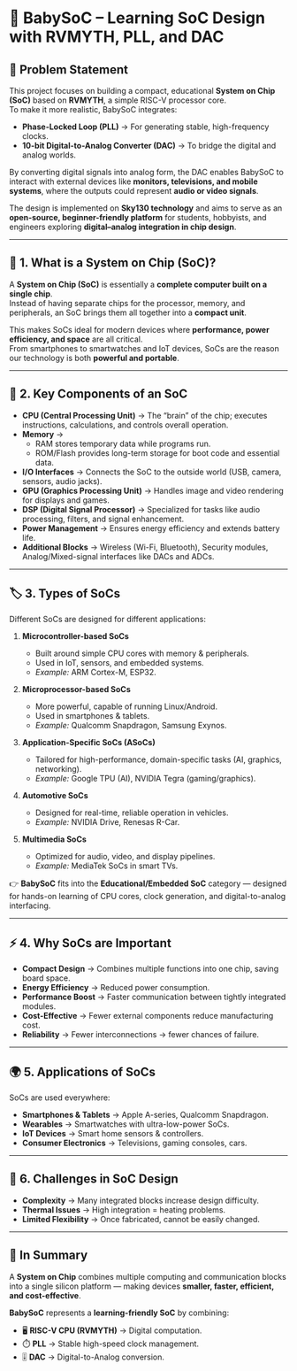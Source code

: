 # 🚀 BabySoC – Learning SoC Design with RVMYTH, PLL, and DAC

## 📝 Problem Statement  
This project focuses on building a compact, educational **System on Chip (SoC)** based on **RVMYTH**, a simple RISC-V processor core.  
To make it more realistic, BabySoC integrates:  

- **Phase-Locked Loop (PLL)** → For generating stable, high-frequency clocks.  
- **10-bit Digital-to-Analog Converter (DAC)** → To bridge the digital and analog worlds.  

By converting digital signals into analog form, the DAC enables BabySoC to interact with external devices like **monitors, televisions, and mobile systems**, where the outputs could represent **audio or video signals**.  

The design is implemented on **Sky130 technology** and aims to serve as an **open-source, beginner-friendly platform** for students, hobbyists, and engineers exploring **digital–analog integration in chip design**.  

---

## 🔎 1. What is a System on Chip (SoC)?  
A **System on Chip (SoC)** is essentially a **complete computer built on a single chip**.  
Instead of having separate chips for the processor, memory, and peripherals, an SoC brings them all together into a **compact unit**.  

This makes SoCs ideal for modern devices where **performance, power efficiency, and space** are all critical.  
From smartphones to smartwatches and IoT devices, SoCs are the reason our technology is both **powerful and portable**.  

---

## 🧩 2. Key Components of an SoC  

- **CPU (Central Processing Unit)** → The “brain” of the chip; executes instructions, calculations, and controls overall operation.  
- **Memory** →  
  - RAM stores temporary data while programs run.  
  - ROM/Flash provides long-term storage for boot code and essential data.  
- **I/O Interfaces** → Connects the SoC to the outside world (USB, camera, sensors, audio jacks).  
- **GPU (Graphics Processing Unit)** → Handles image and video rendering for displays and games.  
- **DSP (Digital Signal Processor)** → Specialized for tasks like audio processing, filters, and signal enhancement.  
- **Power Management** → Ensures energy efficiency and extends battery life.  
- **Additional Blocks** → Wireless (Wi-Fi, Bluetooth), Security modules, Analog/Mixed-signal interfaces like DACs and ADCs.  

---

## 🏷️ 3. Types of SoCs  

Different SoCs are designed for different applications:  

1. **Microcontroller-based SoCs**  
   - Built around simple CPU cores with memory & peripherals.  
   - Used in IoT, sensors, and embedded systems.  
   - *Example:* ARM Cortex-M, ESP32.  

2. **Microprocessor-based SoCs**  
   - More powerful, capable of running Linux/Android.  
   - Used in smartphones & tablets.  
   - *Example:* Qualcomm Snapdragon, Samsung Exynos.  

3. **Application-Specific SoCs (ASoCs)**  
   - Tailored for high-performance, domain-specific tasks (AI, graphics, networking).  
   - *Example:* Google TPU (AI), NVIDIA Tegra (gaming/graphics).  

4. **Automotive SoCs**  
   - Designed for real-time, reliable operation in vehicles.  
   - *Example:* NVIDIA Drive, Renesas R-Car.  

5. **Multimedia SoCs**  
   - Optimized for audio, video, and display pipelines.  
   - *Example:* MediaTek SoCs in smart TVs.  

👉 **BabySoC** fits into the **Educational/Embedded SoC** category — designed for hands-on learning of CPU cores, clock generation, and digital-to-analog interfacing.  

---

## ⚡ 4. Why SoCs are Important  

- **Compact Design** → Combines multiple functions into one chip, saving board space.  
- **Energy Efficiency** → Reduced power consumption.  
- **Performance Boost** → Faster communication between tightly integrated modules.  
- **Cost-Effective** → Fewer external components reduce manufacturing cost.  
- **Reliability** → Fewer interconnections → fewer chances of failure.  

---

## 🌍 5. Applications of SoCs  

SoCs are used everywhere:  

- **Smartphones & Tablets** → Apple A-series, Qualcomm Snapdragon.  
- **Wearables** → Smartwatches with ultra-low-power SoCs.  
- **IoT Devices** → Smart home sensors & controllers.  
- **Consumer Electronics** → Televisions, gaming consoles, cars.  

---

## 🚧 6. Challenges in SoC Design  

- **Complexity** → Many integrated blocks increase design difficulty.  
- **Thermal Issues** → High integration = heating problems.  
- **Limited Flexibility** → Once fabricated, cannot be easily changed.  

---

## 🎯 In Summary  

A **System on Chip** combines multiple computing and communication blocks into a single silicon platform — making devices **smaller, faster, efficient, and cost-effective**.  

**BabySoC** represents a **learning-friendly SoC** by combining:  

- 🖥️ **RISC-V CPU (RVMYTH)** → Digital computation.  
- ⏱️ **PLL** → Stable high-speed clock management.  
- 🎚️ **DAC** → Digital-to-Analog conversion.  

